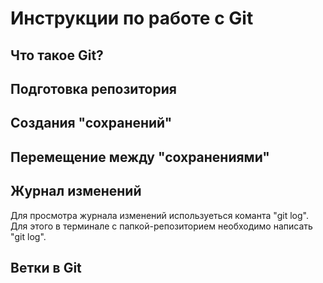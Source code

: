 # Инструкции по работе с Git

## Что такое Git?

## Подготовка репозитория

## Создания "сохранений"

## Перемещение между "сохранениями"

## Журнал изменений
Для просмотра журнала изменений используеться команта "git log". Для этого в терминале с папкой-репозиторием необходимо написать "git log".
## Ветки в Git